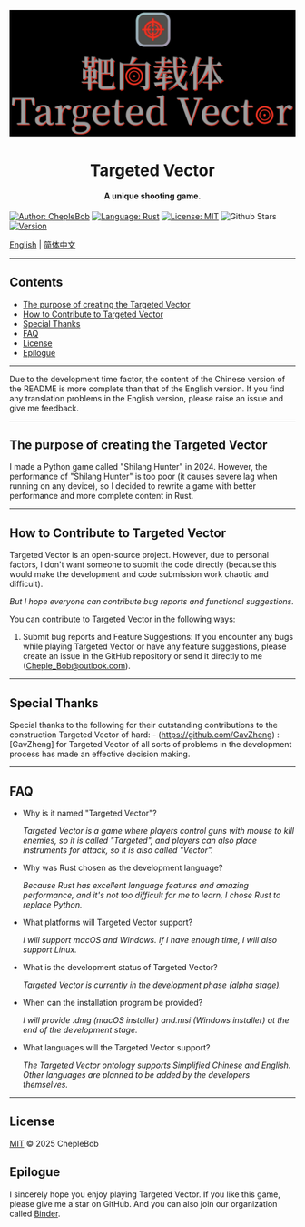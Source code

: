 ![Game Banner](Resources/assets/images/banner.png) 
<br/>
<h1 style="text-align: center;">Targeted Vector</h1>
<h4 style="text-align: center;">A unique shooting game.</h4>

[![Author: ChepleBob](https://img.shields.io/badge/Author-ChepleBob-00B4D8)](https://github.com/ChepleBob30)
[![Language: Rust](https://img.shields.io/badge/Language-Rust-5F4C49)](https://www.rust-lang.org/)
[![License: MIT](https://img.shields.io/badge/License-MIT-yellow.svg)](https://opensource.org/licenses/MIT)
![Github Stars](https://img.shields.io/github/stars/ChepleBob30/targeted-vector?style=flat&color=red)
[![Version](https://img.shields.io/badge/Version-v0.16.0_alpha.1-blue)](https://github.com/ChepleBob30/Targeted-Vector/releases)

[English](./README.md) | [简体中文](./README_zh.md)

---

## Contents
- [The purpose of creating the Targeted Vector](#the-purpose-of-creating-the-targeted-vector)
- [How to Contribute to Targeted Vector](#how-to-contribute-to-targeted-vector)
- [Special Thanks](#special-thanks)
- [FAQ](#faq)
- [License](#license)
- [Epilogue](#epilogue)

---

Due to the development time factor, the content of the Chinese version of the README is more complete than that of the English version. If you find any translation problems in the English version, please raise an issue and give me feedback.

---

## The purpose of creating the Targeted Vector
I made a Python game called "Shilang Hunter" in 2024. However, the performance of "Shilang Hunter" is too poor (it causes severe lag when running on any device), so I decided to rewrite a game with better performance and more complete content in Rust.

---

## How to Contribute to Targeted Vector
Targeted Vector is an open-source project. However, due to personal factors, I don't want someone to submit the code directly (because this would make the development and code submission work chaotic and difficult).

*But I hope everyone can contribute bug reports and functional suggestions.*

You can contribute to Targeted Vector in the following ways:
1. Submit bug reports and Feature Suggestions: If you encounter any bugs while playing Targeted Vector or have any feature suggestions, please create an issue in the GitHub repository or send it directly to me (Cheple_Bob@outlook.com).

---

## Special Thanks
Special thanks to the following for their outstanding contributions to the construction Targeted Vector of hard: - (https://github.com/GavZheng) : [GavZheng] for Targeted Vector of all sorts of problems in the development process has made an effective decision making.

---

## FAQ

- Why is it named "Targeted Vector"?

    *Targeted Vector is a game where players control guns with mouse to kill enemies, so it is called "Targeted", and players can also place instruments for attack, so it is also called "Vector".*

- Why was Rust chosen as the development language?

    *Because Rust has excellent language features and amazing performance, and it's not too difficult for me to learn, I chose Rust to replace Python.*

- What platforms will Targeted Vector support?

    *I will support macOS and Windows. If I have enough time, I will also support Linux.*

- What is the development status of Targeted Vector?

    *Targeted Vector is currently in the development phase (alpha stage).*

- When can the installation program be provided?

    *I will provide .dmg (macOS installer) and.msi (Windows installer) at the end of the development stage.*

- What languages will the Targeted Vector support? 

    *The Targeted Vector ontology supports Simplified Chinese and English. Other languages are planned to be added by the developers themselves.*


---

## License
[MIT](./LICENSE-MIT) © 2025 ChepleBob

## Epilogue
I sincerely hope you enjoy playing Targeted Vector. If you like this game, please give me a star on GitHub. And you can also join our organization called [Binder](https://github.com/Binder-organize).